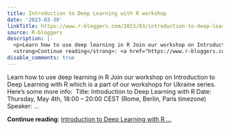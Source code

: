 ```yaml
---
title: Introduction to Deep Learning with R workshop
date: '2023-03-30'
linkTitle: https://www.r-bloggers.com/2023/03/introduction-to-deep-learning-with-r-workshop/
source: R-bloggers
description: |-
  <p>Learn how to use deep learning in R Join our workshop on Introduction to Deep Learning with R which is a part of our workshops for Ukraine series.  Here’s some more info:  Title: Introduction to Deep Learning with R Date: Thursday, May 4th, 18:00 – 20:00 CEST (Rome, Berlin, Paris timezone) Speaker: ...</p>
  <strong>Continue reading</strong>: <a href="https://www.r-bloggers.com/2023/03/introduction-to-deep-learning-with-r-workshop/">Introduction to Deep Learning with R ...
disable_comments: true
---
```

<p>Learn how to use deep learning in R Join our workshop on Introduction to Deep Learning with R which is a part of our workshops for Ukraine series.  Here’s some more info:  Title: Introduction to Deep Learning with R Date: Thursday, May 4th, 18:00 – 20:00 CEST (Rome, Berlin, Paris timezone) Speaker: ...</p>
<strong>Continue reading</strong>: <a href="https://www.r-bloggers.com/2023/03/introduction-to-deep-learning-with-r-workshop/">Introduction to Deep Learning with R ...